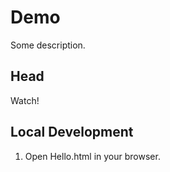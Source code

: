 # Demo

Some description. 

## Head

Watch!

## Local Development

1. Open Hello.html in your browser.